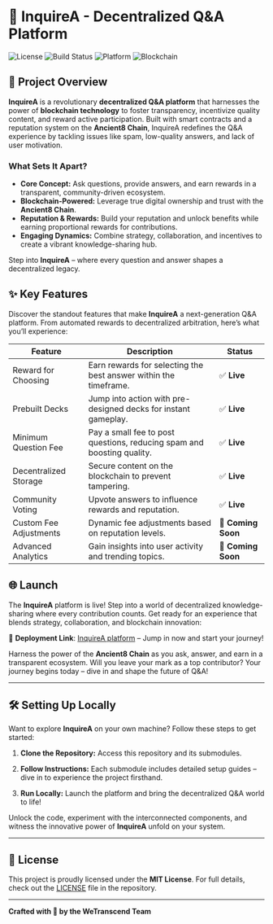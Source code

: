 # 🌌 InquireA - Decentralized Q&A Platform
![License](https://img.shields.io/badge/License-MIT-blue.svg)  ![Build Status](https://img.shields.io/badge/Build-Passing-brightgreen) ![Platform](https://img.shields.io/badge/platform-Web3-blueviolet) ![Blockchain](https://img.shields.io/badge/blockchain-Ancient8-green)
    
## 🌟 Project Overview

**InquireA** is a revolutionary **decentralized Q&A platform** that harnesses the power of **blockchain technology** to foster transparency, incentivize quality content, and reward active participation. Built with smart contracts and a reputation system on the **Ancient8 Chain**, InquireA redefines the Q&A experience by tackling issues like spam, low-quality answers, and lack of user motivation.

### What Sets It Apart?

-   **Core Concept:** Ask questions, provide answers, and earn rewards in a transparent, community-driven ecosystem.
-   **Blockchain-Powered:** Leverage true digital ownership and trust with the **Ancient8 Chain**.
-   **Reputation & Rewards:** Build your reputation and unlock benefits while earning proportional rewards for contributions.
-   **Engaging Dynamics:** Combine strategy, collaboration, and incentives to create a vibrant knowledge-sharing hub.

Step into **InquireA** – where every question and answer shapes a decentralized legacy.

## ✨ Key Features
Discover the standout features that make **InquireA** a next-generation Q&A platform. From automated rewards to decentralized arbitration, here’s what you’ll experience:

| Feature | Description | Status |
|--|--|--|
| Reward for Choosing | Earn rewards for selecting the best answer within the timeframe. | ✅ **Live**  |
| Prebuilt Decks | Jump into action with pre-designed decks for instant gameplay. | ✅ **Live**  |
| Minimum Question Fee | Pay a small fee to post questions, reducing spam and boosting quality. | ✅ **Live**  |
| Decentralized Storage | Secure content on the blockchain to prevent tampering. | ✅ **Live**  |
| Community Voting | Upvote answers to influence rewards and reputation. | ✅ **Live**  |
| Custom Fee Adjustments | Dynamic fee adjustments based on reputation levels. | 🚀 **Coming Soon**  |
| Advanced Analytics | Gain insights into user activity and trending topics. | 🚀 **Coming Soon**  |


## 🌐 Launch

The **InquireA** platform is live! Step into a world of decentralized knowledge-sharing where every contribution counts. Get ready for an experience that blends strategy, collaboration, and blockchain innovation:

🔗 **Deployment Link**: [InquireA platform](https://inquire-a.vercel.app/) – Jump in now and start your journey!

Harness the power of the **Ancient8 Chain** as you ask, answer, and earn in a transparent ecosystem. Will you leave your mark as a top contributor? Your journey begins today – dive in and shape the future of Q&A!

----------

## 🛠️ Setting Up Locally

Want to explore **InquireA** on your own machine? Follow these steps to get started:

1.  **Clone the Repository:** Access this repository and its submodules.
  
3.  **Follow Instructions:** Each submodule includes detailed setup guides – dive in to experience the project firsthand.
  
5.  **Run Locally:** Launch the platform and bring the decentralized Q&A world to life!

Unlock the code, experiment with the interconnected components, and witness the innovative power of **InquireA** unfold on your system.

----------

## 📄 License

This project is proudly licensed under the **MIT License**. For full details, check out the [LICENSE](./LICENSE) file in the repository.

----------

**Crafted with 💖 by the WeTranscend Team**  

